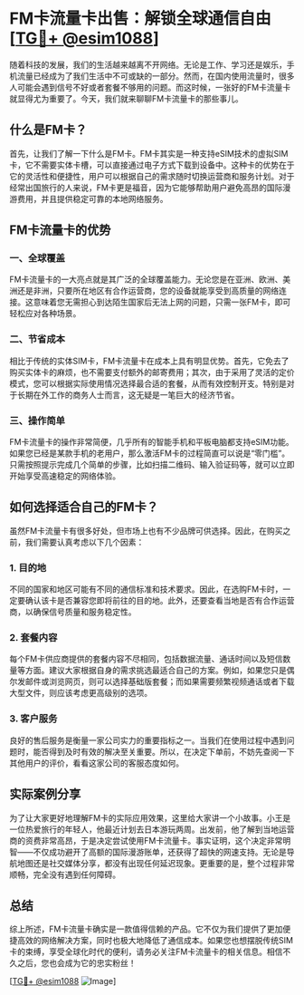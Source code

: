 # FM卡流量卡出售：解锁全球通信自由[[TG💪+ @esim1088](https://t.me/s/esim1088)]

随着科技的发展，我们的生活越来越离不开网络。无论是工作、学习还是娱乐，手机流量已经成为了我们生活中不可或缺的一部分。然而，在国内使用流量时，很多人可能会遇到信号不好或者套餐不够用的问题。而这时候，一张好的FM卡流量卡就显得尤为重要了。今天，我们就来聊聊FM卡流量卡的那些事儿。

## 什么是FM卡？

首先，让我们了解一下什么是FM卡。FM卡其实是一种支持eSIM技术的虚拟SIM卡，它不需要实体卡槽，可以直接通过电子方式下载到设备中。这种卡的优势在于它的灵活性和便捷性，用户可以根据自己的需求随时切换运营商和服务计划。对于经常出国旅行的人来说，FM卡更是福音，因为它能够帮助用户避免高昂的国际漫游费用，并且提供稳定可靠的本地网络服务。

## FM卡流量卡的优势

### 一、全球覆盖
FM卡流量卡的一大亮点就是其广泛的全球覆盖能力。无论您是在亚洲、欧洲、美洲还是非洲，只要所在地区有合作运营商，您的设备就能享受到高质量的网络连接。这意味着您无需担心到达陌生国家后无法上网的问题，只需一张FM卡，即可轻松应对各种场景。

### 二、节省成本
相比于传统的实体SIM卡，FM卡流量卡在成本上具有明显优势。首先，它免去了购买实体卡的麻烦，也不需要支付额外的邮寄费用；其次，由于采用了灵活的定价模式，您可以根据实际使用情况选择最合适的套餐，从而有效控制开支。特别是对于长期在外工作的商务人士而言，这无疑是一笔巨大的经济节省。

### 三、操作简单
FM卡流量卡的操作非常简便，几乎所有的智能手机和平板电脑都支持eSIM功能。如果您已经是某款手机的老用户，那么激活FM卡的过程简直可以说是“零门槛”。只需按照提示完成几个简单的步骤，比如扫描二维码、输入验证码等，就可以立即开始享受高速稳定的网络体验。

## 如何选择适合自己的FM卡？

虽然FM卡流量卡有很多好处，但市场上也有不少品牌可供选择。因此，在购买之前，我们需要认真考虑以下几个因素：

### 1. 目的地
不同的国家和地区可能有不同的通信标准和技术要求。因此，在选购FM卡时，一定要确认该卡是否兼容您即将前往的目的地。此外，还要查看当地是否有合作运营商，以确保信号质量和服务稳定性。

### 2. 套餐内容
每个FM卡供应商提供的套餐内容不尽相同，包括数据流量、通话时间以及短信数量等方面。建议大家根据自身的需求挑选最适合自己的方案。例如，如果您只是偶尔发邮件或浏览网页，则可以选择基础版套餐；而如果需要频繁视频通话或者下载大型文件，则应该考虑更高级别的选项。

### 3. 客户服务
良好的售后服务是衡量一家公司实力的重要指标之一。当我们在使用过程中遇到问题时，能否得到及时有效的解决至关重要。所以，在决定下单前，不妨先查阅一下其他用户的评价，看看这家公司的客服态度如何。

## 实际案例分享

为了让大家更好地理解FM卡的实际应用效果，这里给大家讲一个小故事。小王是一位热爱旅行的年轻人，他最近计划去日本游玩两周。出发前，他了解到当地运营商的资费非常高昂，于是决定尝试使用FM卡流量卡。事实证明，这个决定非常明智——不仅成功避开了高额的国际漫游账单，还获得了超快的网速支持。无论是导航地图还是社交媒体分享，都没有出现任何延迟现象。更重要的是，整个过程非常顺畅，完全没有遇到任何障碍。

## 总结

综上所述，FM卡流量卡确实是一款值得信赖的产品。它不仅为我们提供了更加便捷高效的网络解决方案，同时也极大地降低了通信成本。如果您也想摆脱传统SIM卡的束缚，享受全球化时代的便利，请务必关注FM卡流量卡的相关信息。相信不久之后，您也会成为它的忠实粉丝！

[[TG💪+ @esim1088](https://t.me/s/esim1088) ![Image](https://i.postimg.cc/4NQfJmqS/Snipaste-2025-05-13-00-14-12.png)]